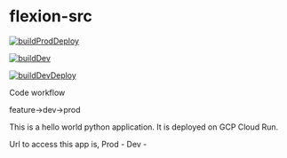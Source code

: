 # flexion-src

[![buildProdDeploy](https://github.com/thecicdguy/flexion-src/actions/workflows/main.yml/badge.svg)](https://github.com/thecicdguy/flexion-src/actions/workflows/main.yml)

[![buildDev](https://github.com/thecicdguy/flexion-src/actions/workflows/dev-build.yml/badge.svg)](https://github.com/thecicdguy/flexion-src/actions/workflows/main.yml)

[![buildDevDeploy](https://github.com/thecicdguy/flexion-src/actions/workflows/dev-build-deploy.yml/badge.svg)](https://github.com/thecicdguy/flexion-src/actions/workflows/main.yml)

Code workflow

feature->dev->prod


This is a hello world python application. It is deployed on GCP Cloud Run.

Url to access this app is,
Prod - <a href="https://flexion-srv-prod-5pxqvk5i4a-uc.a.run.app" target="_blank"></a>
Dev - <a href="https://flexion-srv-dev-dumtqvpqka-uc.a.run.app" target="_blank"></a>
